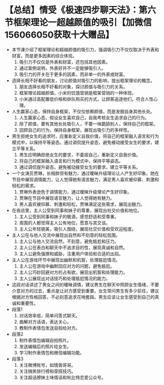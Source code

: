 # 【总结】情受《极速四步聊天法》：第六节框架理论一超越颜值的吸引【加微信156066050获取十大赠品】

-   本节课介绍了框架理论和超越颜值的吸引力，强调吸引力不仅仅取决于外表和财富，而是更多因素的综合体现。
    1.  吸引力不仅仅是外表和财富，还包括其他因素。
    2.  通过案例说明，外表好并不一定能够吸引人。
    3.  吸引力的开关在于更多的因素，而非单一的外表或财富。
-   选择长相不好看的朋友，讨论颜值对吸引力的影响，提出框架理论的概念。
    1.  朋友选择长相不好看的对象，探讨颜值与吸引力的关系。
    2.  框架理论超越颜值，小米的饥饿营销是框架营销的一种体现。
    3.  小米通过高配置低价格和排队购买的方式，让顾客追逐他们，符合人性心理。
-   人生赢家心态，保持自身框架，不仅仅依赖颜值，而是发掘自身其他长处。
    1.  人生赢家心态，假设女生喜欢自己，自我考核女生追求自己的行为。
    2.  除了颜值，要有其他长处吸引人，不要一味跪舔别人，保持自己的框架。
    3.  回顾自己的行为，保持自身框架，展现出吸引力的多样性。
-   男生拒绝女生的追求时，应重新定义自我价值，将自己的框架融入语言和行为模式中，以保持平等姿态。通过调侃提升姿态，避免被动接受女生的要求，建立平等关系。
    1.  男生应明确拒绝女生的要求，不委屈自己，重新定义自我价值。
    2.  将自己的框架融入语言和行为模式中，保持平等姿态。
    3.  通过调侃提升姿态，避免被动接受女生的要求，建立平等关系。
-   一个女演员贾琳，长相胖但有魅力，通过暧昧升级理论让人产生好印象。她在节目中展现调情能力，让人觉得她有语言魅力，满足男人喜欢被仰慕、刺激和轻松的需求。
    1.  贾琳外表逊色于调情能力，通过暧昧升级理论产生好印象。
    2.  贾琳在节目中展现语言魅力，让人觉得她有魅力。
    3.  男人喜欢被仰慕、刺激和轻松，贾琳满足这些需求，展现出魅力。
-   在夜店里，主人公受到同事和妹子的尊重，展现出社交价值和地位。
    1.  主人公受到同事和妹子的敬酒，感觉舒适和受尊重。
    2.  周围的人都觉得主人公有地位，愿意与其交谈。
    3.  主人公年轻貌美，吸引人围绕，展现社交价值和受欢迎程度。
-   主人公在与他人交流中展现出自然和不刻意的轻松氛围。
    1.  主人公与他人交流自然，不刻意，避免尴尬和压力。
    2.  主人公在表白和聊天中不追求目的性，展现真诚和自然。
    3.  主人公避免强撩和威胁，注重用户体验和合适的出招。
-   主人公在游戏环节中展现出幽默和机智，处理尴尬情况。
    1.  主人公在游戏中幽默回应对方的问题，避免尴尬。
    2.  主人公巧妙回避对方的占有欲，展现出机智和处理能力。
    3.  主人公展现出对话技巧和处理尴尬情况的能力。
-   这段对话讲述了男女之间的暧昧调情，建议男生在聊天中照顾女生情绪，不要介意对方的过去，重点是让对方感受到重要。女生常问男生有多少前任，建议根据对方性格回答，不必刻意追求花哨套路。男生应该让女生感受到自己的真诚和重要性。
-   段落1
    1.  对话效率低，简单问答式聊天。
    2.  曲解对方话语，表达关心。
    3.  教制作表情包发送自拍给对方。
-   段落2
    1.  制作表情包编辑自拍照片。
    2.  发送编辑后的照片给女生。
    3.  学习制作表情包和微信编辑功能。
-   段落3
    1.  关注微博账号，如情兽哥哥。
    2.  关注搞笑排行榜和穿搭技巧。
    3.  关注超话撩妹土味情话和秋比特恋爱公众号。